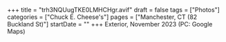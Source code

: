 +++
title = "trh3NQUugTKE0LMHCHgr.avif"
draft = false
tags = ["Photos"]
categories = ["Chuck E. Cheese's"]
pages = ["Manchester, CT (82 Buckland St)"]
startDate = ""
+++
Exterior, November 2023 (PC: Google Maps)
